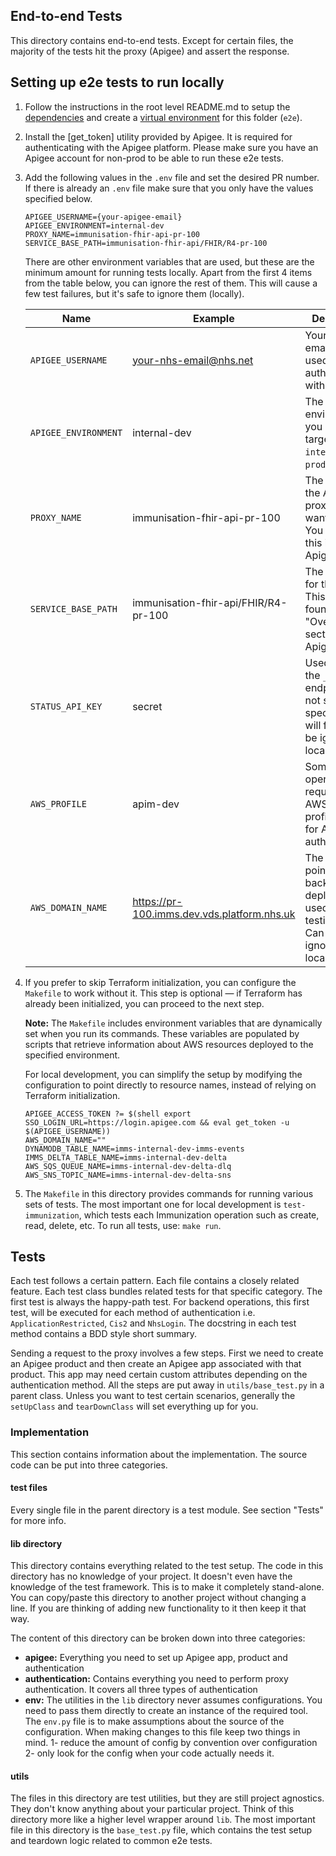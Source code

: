 ## End-to-end Tests
This directory contains end-to-end tests. Except for certain files, the majority of the tests hit the proxy (Apigee) and assert the response. 

## Setting up e2e tests to run locally

1. Follow the instructions in the root level README.md to setup the [dependencies](../README.md#environment-setup) and create a [virtual environment](../README.md#) for this folder (`e2e`).

2. Install the [get_token] utility provided by Apigee. It is required for authenticating with the Apigee platform. Please make sure you have an Apigee account for non-prod to be able to run these e2e tests.

3. Add the following values in the `.env` file and set the desired PR number. If there is already an `.env` file make sure that you only have the values specified below.
    ```
    APIGEE_USERNAME={your-apigee-email}
    APIGEE_ENVIRONMENT=internal-dev
    PROXY_NAME=immunisation-fhir-api-pr-100
    SERVICE_BASE_PATH=immunisation-fhir-api/FHIR/R4-pr-100
    ```

    There are other environment variables that are used, but these are the minimum amount for running tests locally. Apart from the first 4 items from the table below, you can ignore the rest of them. This will cause a few test failures, but it's safe to ignore them (locally).

    | Name               | Example                                     | Description                                                                                   |
    |--------------------|---------------------------------------------|-----------------------------------------------------------------------------------------------|
    | `APIGEE_USERNAME`    | your-nhs-email@nhs.net                      | Your NHS email address, used to authenticate with Apigee.                                     |
    | `APIGEE_ENVIRONMENT` | internal-dev                                | The Apigee environment you are targeting (e.g., `internal-dev`, `prod`, etc.).                |
    | `PROXY_NAME`         | immunisation-fhir-api-pr-100                | The name of the Apigee proxy you want to target. You can find this in the Apigee UI.          |
    | `SERVICE_BASE_PATH`  | immunisation-fhir-api/FHIR/R4-pr-100        | The base path for the proxy. This can be found in the "Overview" section of the Apigee UI.    |
    | `STATUS_API_KEY`     | secret                                      | Used to test the `_status` endpoint. If not set, that specific test will fail (can be ignored locally). |
    | `AWS_PROFILE`        | apim-dev                                    | Some operations require the AWS CLI. This profile is used for AWS authentication.             |
    | `AWS_DOMAIN_NAME`    | https://pr-100.imms.dev.vds.platform.nhs.uk | The domain pointing to the backend deployment, used for testing mTLS. Can be ignored locally. |


4. If you prefer to skip Terraform initialization, you can configure the `Makefile` to work without it. This step is optional — if Terraform has already been initialized, you can proceed to the next step.

    **Note:** The `Makefile` includes environment variables that are dynamically set when you run its commands. These variables are populated by scripts that retrieve information about AWS resources deployed to the specified environment.

    For local development, you can simplify the setup by modifying the configuration to point directly to resource names, instead of relying on Terraform initialization.
    ```
    APIGEE_ACCESS_TOKEN ?= $(shell export SSO_LOGIN_URL=https://login.apigee.com && eval get_token -u $(APIGEE_USERNAME))
    AWS_DOMAIN_NAME=""
    DYNAMODB_TABLE_NAME=imms-internal-dev-imms-events
    IMMS_DELTA_TABLE_NAME=imms-internal-dev-delta
    AWS_SQS_QUEUE_NAME=imms-internal-dev-delta-dlq
    AWS_SNS_TOPIC_NAME=imms-internal-dev-delta-sns
    ```

5. The `Makefile` in this directory provides commands for running various sets of tests. The most important one for local development is `test-immunization`, which tests each Immunization operation such as create, read, delete, etc. To run all tests, use: `make run`.

## Tests

Each test follows a certain pattern. Each file contains a closely related feature. Each test class bundles related tests for that specific category. The first test is always the happy-path test. For backend operations, this first test, will be executed for each method of authentication i.e. `ApplicationRestricted`, `Cis2` and `NhsLogin`. The docstring in each test method contains a BDD style short summary.

Sending a request to the proxy involves a few steps. First we need to create an Apigee product and then create an Apigee
app associated with that product. This app may need certain custom attributes depending on the authentication method.
All
the steps are put away in `utils/base_test.py` in a parent class. Unless you want to test certain scenarios, generally
the `setUpClass` and `tearDownClass` will set everything up for you.

### Implementation

This section contains information about the implementation. The source code can be put into three categories.

#### test files

Every single file in the parent directory is a test module. See section "Tests" for more info.

#### lib directory

This directory contains everything related to the test setup. The code in this directory has no knowledge of your project.
It doesn't even have the knowledge of the test framework. This is to make it completely stand-alone. You can copy/paste this
directory to another project without changing a line. If you are thinking of adding new functionality to it then keep it
that way.

The content of this directory can be broken down into three categories:

* **apigee:** Everything you need to set up Apigee app, product and authentication
* **authentication:** Contains everything you need to perform proxy authentication. It covers all three types of
  authentication
* **env:** The utilities in the `lib` directory never assumes configurations. You need to pass them directly to create
  an instance of the required tool. The `env.py` file is to make assumptions about the source of the configuration.
  When making changes to this file keep two things in mind. 1- reduce the amount of config by convention over
  configuration
  2- only look for the config when your code actually needs it.

#### utils

The files in this directory are test utilities, but they are still project agnostics. They don't know
anything about your particular project. Think of this directory more like a higher level wrapper around `lib`.
The most important file in this directory is the `base_test.py` file, which contains the test setup and teardown logic
related to common e2e tests.
  

